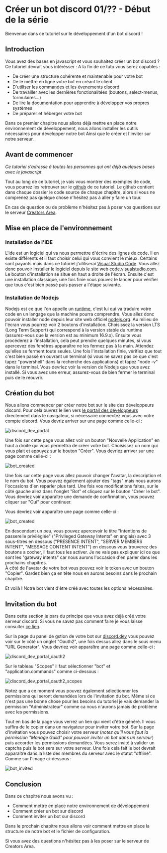 # Créer un bot discord 01/?? - Début de la série

Bienvenue dans ce tutoriel sur le développement d'un bot discord !

## Introduction

Vous avez des bases en javascript et vous souhaitez créer un bot discord ? Ce tutoriel devrait vous intérésser :
A la fin de ce tuto vous serez capables :
- De créer une structure cohérente et maintenable pour votre bot
- De le mettre en ligne votre bot en créant le client
- D'utiliser les commandes et les évenements discord
- De travailler avec les dernières fonctionalitées (boutons, select-menus, formulaires...)
- De lire la documentation pour apprendre à développer vos propres systèmes
- De préparer et héberger votre bot

Dans ce premier chapitre nous allons déjà mettre en place notre environnement de développement, nous allons installer les outils nécessaires pour développer notre bot Ainsi que le créer et l'inviter sur notre serveur.

## Avant de commencer

_Ce tutoriel s'adresse à toutes les personnes qui ont déjà quelques bases avec le javascript._

Tout au long de ce tutoriel, je vais vous montrer des exemples de code, vous pourrez les retrouver sur le [github](https://github.com/Sheweny/Tutorial) de ce tutoriel.
Le github contient dans chaque dossier le code source de chaque chapitre, alors si vous ne comprenez pas quelque chose n'hésitez pas à aller y faire un tour.

En cas de question ou de problème n'hésitez pas à poser vos questions sur le serveur [Creators Area](https://discord.gg/jTCKdbwjBX).

## Mise en place de l'environnement

### Installation de l'IDE

L'ide est un logiciel qui va nous permettre d'écrire des lignes de code. Il en existe différents et il faut choisir celui qui vous convient le mieux.
Certains sont payants mais dans ce tutoriel j'utiliserai [Visual Studio Code](https://code.visualstudio.com/). Vous allez donc pouvoir installer le logiciel depuis le site web [code.visualstudio.com](https://code.visualstudio.com/). Le bouton d'installation se situe en haut a droite de l'écran.
Ensuite c'est une installation classique, une fois finie vous pouvez le lancer pour vérifier que tous c'est bien passé puis passer a l'étape suivante.

### Installation de Nodejs

Nodejs est ce que l'on appelle un [runtime](https://fr.wikipedia.org/wiki/Environnement_d%27ex%C3%A9cution), c'est lui qui va traduire votre code en un langage que la machine pourra comprendre. Vous allez donc pouvoir installer node depuis leur site web officiel [nodejs.org](https://nodejs.org/fr/). Au milieu de l'écran vous pourrez voir 2 boutons d'installation. Choisissez la version LTS (Long Term Support) qui correspond à la version stable du runtime (assurez-vous que la version est au minimum 16.9.x). Ensuite vous procéderez à l'installation, cela peut prendre quelques minutes, si vous apercevez des fenêtres apparaître ne les fermez pas à la main. Attendez qu'elles se ferment toute seules. Une fois l'installation finie, vérifiez que tout c'est bien passé en ouvrant un terminal (si vous ne savez pas ce que c'est tapez "powershell" dans la recherche des applications) et tapez "node -v" dans le terminal. Vous devriez voir la version de Nodejs que vous avez installé. Si vous avez une erreur, assurez-vous de bien fermer le terminal puis de le réouvrir.

## Création du bot

Nous allons commencer par créer notre bot sur le site des développeurs discord. Pour cela ouvrez le lien vers [le portail des développeurs](https://discord.com/developers/applications) directement dans le navigateur, si nécessaire connectez vous avec votre compte discord. Vous devriz arriver sur une page comme celle-ci :

![discord_dev_portal](https://media.discordapp.net/attachments/1035147407803039764/1035171431299956786/1_-_Portail_des_developpeurs.png?width=798&height=441)

Une fois sur cette page vous allez voir un bouton "Nouvelle Application" en haut a droite qui vous permettra de créer votre bot.
Choisissez un nom qui vous plait et appuyez sur le bouton "Créer". Vous devriez arriver sur une page comme celle-ci :

![bot_created](https://media.discordapp.net/attachments/1035147407803039764/1035171487721721867/2_-_Nouvelle_application.png?width=798&height=441)

Une fois sur cette page vous allez pouvoir changer l'avatar, la description et le nom du bot. Vous pouvez également ajouter des "tags" mais nous aurons l'occasions d'en reparler plus tard.
Une fois vos modifications faites, sur le côté gauche allez dans l'onglet "Bot" et cliquez sur le bouton "Créer le bot". Vous devriez voir apparaître une demande de confirmation, vous pouvez cliquer sur "Oui" pour continuer.

Vous devriez voir apparaître une page comme celle-ci :

![bot_created](https://media.discordapp.net/attachments/1035147407803039764/1035171529350185050/3_-_Creer_le_bot.png?width=798&height=441)

En descendant un peu, vous pouvez apercevoir le titre "Intentions de passerelle privilégiée" ("Privileged Gateway Intents" en anglais) avec 3 sous-titres en dessous ("PRESENCE INTENT", "SERVER MEMBERS INTENT", "MESSAGE CONTENT INTENT") en dessous vous trouverez des boutons a cocher, il faut tous les activer. Je ne vais pas expliquer ici ce que sont les "gateway intents" car nous aurons l'occasion d'en parler dans les prochains chapitres.  
À côté de l'avatar de votre bot vous pouvez voir le token avec un bouton "Copier". Gardez bien ça en tête nous en aurons besoins dans le prochain chapitre.

Et voilà ! Notre bot vient d'être créé avec toutes les options nécessaires.

## Invitation du bot

Dans cette section je pars du principe que vous avez déjà créé votre serveur discord. Si vous ne savez pas comment faire je vous laisse consulter [ce lien](https://support.discord.com/hc/fr/articles/204849977-Comment-cr%C3%A9er-un-serveur-).

Sur la page du panel de gstion de votre bot sur [discord.dev](https://discord.com/developers/applications) vous pouvez voir sur le côté un onglet "Oauth2", une fois dessus allez dans le sous menu "URL Generator". Vous devriez voir apparaître une page comme celle-ci :

![discord_dev_portal_oauth2](https://media.discordapp.net/attachments/1035147407803039764/1035173406502572113/4_-_Invitation_du_bot_URL_generator.png?width=798&height=441)

Sur le tableau "Scopes" il faut sélectionner "bot" et "application.commands" comme ci-dessous :

![discord_dev_portal_oauth2_scopes](https://media.discordapp.net/attachments/1035147407803039764/1035174051825594368/5_-_Invitation_du_bot_scopes.png?width=798&height=441)

Notez que a ce moment vous pouvez également sélectionner les permissions qui seront demandées lors de l'invitation du bot. Même si ce n'est pas une bonne chose pour les besoins du tutoriel je vais demander la permission "Administrateur" comme ca nous n'aurons jamais de problème avec les permissions.

Tout en bas de la page vous verrez un lien qui vient d'être généré. Il vous suffira de le copier dans un navigateur pour inviter votre bot. Sur la page d'invitation vous pouvez choisir votre serveur (_notez qu'il vous faut la permission "Manage Guild" pour pouvoir inviter un bot dans un serveur_) puis accorder les permissions demandées. Vous serez invité à valider un captcha puis le bot sera sur votre serveur. Une fois cela fait le bot devrait apparaître dans la liste des membres du serveur avec le statut "offline". Comme sur l'image ci-dessous :

![bot_invited](https://media.discordapp.net/attachments/1035147407803039764/1035176869194117161/6_-_Bot_invite.png?width=798&height=441)

## Conclusion

Dans ce chapitre nous avons vu :

- Comment mettre en place notre environnement de développement
- Comment créer un bot sur discord
- Comment inviter un bot sur discord

Dans le prochain chapitre nous allons voir comment mettre en place la structure de notre bot et le fichier de configuration.

Si vous avez des questions n'hésitez pas à les poser sur le serveur de Creators Area.

